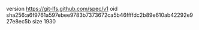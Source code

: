 version https://git-lfs.github.com/spec/v1
oid sha256:a6f9761a597ebee9783b7373672ca5b46ffffdc2b89e610ab42292e927e8ec5b
size 1930
